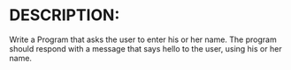 # DESCRIPTION: 
Write a Program that asks the user to enter his or her name. The program should
respond with a message that says hello to the user, using his or her name.
